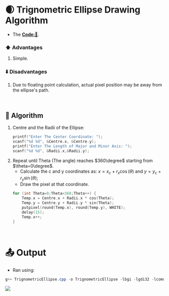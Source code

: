 # 🌒 Trignometric Ellipse Drawing Algorithm
- The **[Code:📑](../../C/TrignometricEllipse.cpp)**.

### ⬆️ Advantages
1. Simple. 

### ⬇️ Disadvantages
1. Due to floating point calculation, actual pixel position may be away from the ellipse's path.

&nbsp;
## 🤖 **Algorithm**
1. Centre and the Radii of the Ellipse:
    ```cpp
    printf("Enter The Center Coordinate: ");
    scanf("%d %d", &Centre.x, &Centre.y);
    printf("Enter The Length of Major and Minor Axis: ");
    scanf("%d %d", &Radii.x,&Radii.y);
    ```
2. Repeat until Theta (The angle) reaches $360\degree$ starting from $\theta=0\degree$.
    - Calculate the c and y coordinates as: $x = x_c + r_x \cos(\theta)$ and $y = y_c + r_y \sin(\theta)$;
    - Draw the pixel at that coordinate.
    ```cpp
    for (int Theta=0;Theta<360;Theta++) {
        Temp.x = Centre.x + Radii.x * cos(Theta);
        Temp.y = Centre.y + Radii.y * sin(Theta);
        putpixel(round(Temp.x), round(Temp.y), WHITE);
        delay(15);
        Temp.x++;
    }
    ```

&nbsp;
# 📤 Output
- Ran using:
```powershell
g++ TrignometricEllipse.cpp -o TrignometricEllipse -lbgi -lgdi32 -lcomdlg32 -luuid -loleaut32 -lole32 ; ./TrignometricEllipse.exe
```
<img src='./Resources/TrignometricEllipse.gif'>
